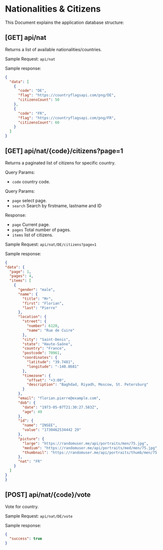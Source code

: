 # Nationalities & Citizens

This Document explains the application database structure:

## [GET] api/nat
Returns a list of available nationalities/countries.

Sample Request:
`api/nat`

Sample response:

```json
{
  "data": [
    {
      "code": "DE",
      "flag": "https://countryflagsapi.com/png/DE",
      "citizensCount": 50
    },
    {
      "code": "FR",
      "flag": "https://countryflagsapi.com/png/FR",
      "citizensCount": 60
    }
  ]
}
```

## [GET] api/nat/{code}/citizens?page=1

Returns a paginated list of citizens for specific country.

Query Params:
- `code` country code.

Query Params:
- `page` select page.
- `search` Search by firstname, lastname and ID

Response:
- `page` Current page.
- `pages` Total number of pages.
- `items` list of citizens.

Sample Request:
`api/nat/DE/citizens?page=1`

Sample response:
```json
{
"data": {
  "page": 1,
  "pages": 4,
  "items": [
    {
      "gender": "male",
      "name": {
        "title": "Mr",
        "first": "Florian",
        "last": "Pierre"
      },
      "location": {
        "street": {
          "number": 6120,
          "name": "Rue de Cuire"
        },
        "city": "Saint-Denis",
        "state": "Haute-Saône",
        "country": "France",
        "postcode": 70961,
        "coordinates": {
          "latitude": "39.7481",
          "longitude": "-140.8681"
        },
        "timezone": {
          "offset": "+3:00",
          "description": "Baghdad, Riyadh, Moscow, St. Petersburg"
        }
      },
      "email": "florian.pierre@example.com",
      "dob": {
        "date": "1973-05-07T21:30:27.583Z",
        "age": 49
      },
      "id": {
        "name": "INSEE",
        "value": "1730462534442 29"
      },
      "picture": {
        "large": "https://randomuser.me/api/portraits/men/75.jpg",
        "medium": "https://randomuser.me/api/portraits/med/men/75.jpg",
        "thumbnail": "https://randomuser.me/api/portraits/thumb/men/75.jpg"
      },
      "nat": "FR"
    }
  ]
}
}
```


## [POST] api/nat/{code}/vote

Vote for country.

Sample Request:
`api/nat/DE/vote`

Sample response:
```json
{
  "success": true
}
```
